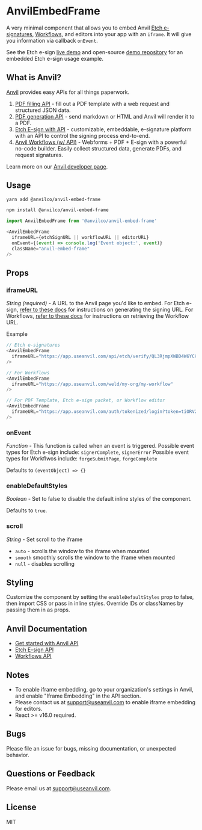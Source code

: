 # AnvilEmbedFrame

A very minimal component that allows you to embed Anvil [Etch e-signatures](https://www.useanvil.com/docs/api/e-signatures#embedding-the-signing-ui-in-an-iframe), [Workflows](https://www.useanvil.com/docs/api/workflows#embedding-workflows-in-your-app), and editors into your app with an `iframe`. It will give you information via callback `onEvent`.

See the Etch e-sign [live demo](https://esign-demo.useanvil.com/) and open-source [demo repository](https://github.com/anvilco/anvil-e-signature-api-node-example) for an embedded Etch e-sign usage example.

## What is Anvil?

[Anvil](https://www.useanvil.com/developers) provides easy APIs for all things paperwork.

1. [PDF filling API](https://www.useanvil.com/products/pdf-filling-api/) - fill out a PDF template with a web request and structured JSON data.
2. [PDF generation API](https://www.useanvil.com/products/pdf-generation-api/) - send markdown or HTML and Anvil will render it to a PDF.
3. [Etch E-sign with API](https://www.useanvil.com/products/etch/) - customizable, embeddable, e-signature platform with an API to control the signing process end-to-end.
4. [Anvil Workflows (w/ API)](https://www.useanvil.com/products/workflows/) - Webforms + PDF + E-sign with a powerful no-code builder. Easily collect structured data, generate PDFs, and request signatures.

Learn more on our [Anvil developer page](https://www.useanvil.com/developers).

## Usage

```sh
yarn add @anvilco/anvil-embed-frame
```

```sh
npm install @anvilco/anvil-embed-frame
```

```js
import AnvilEmbedFrame from '@anvilco/anvil-embed-frame'

<AnvilEmbedFrame
  iframeURL={etchSignURL || workflowURL || editorURL}
  onEvent={(event) => console.log('Event object:', event)}
  className="anvil-embed-frame"
/>
```

## Props

### iframeURL

*String (required)* - A URL to the Anvil page you'd like to embed.
For Etch e-sign, [refer to these docs](https://www.useanvil.com/docs/api/e-signatures#embedding-the-signing-ui-in-an-iframe) for instructions on generating the signing URL.
For Workflows, [refer to these docs](https://www.useanvil.com/docs/api/workflows#embedding-workflows-in-your-app) for instructions on retrieving the Workflow URL.

Example
```js
// Etch e-signatures
<AnvilEmbedFrame
  iframeURL="https://app.useanvil.com/api/etch/verify/QL3RjmpXWBD4W6YCHSLr?token=eyJhbGciOiJIUzI1NiIsInR5cCI6IkpXVCJ9.eyJzaWduZXJJZCI6MTg3LCJjbGllbnRVc2VySWQiOiJzaWduZXIxIiwiY3JlYXRlZEF0IjoxNjY0NTY4NTkyNTk0LCJleHRyYSI6IkNVQlIiLCJpYXQiOjE2NjQ1Njg1OTIsImV4cCI6MTY2NDY1NDk5Mn0.RMpoBXdAU5k6ozX3y2xoI8ykqx2BXycIKNX7Kq0EFFs"
/>

// For Workflows
<AnvilEmbedFrame
  iframeURL="https://app.useanvil.com/weld/my-org/my-workflow"
/>

// For PDF Template, Etch e-sign packet, or Workflow editor
<AnvilEmbedFrame
  iframeURL="https://app.useanvil.com/auth/tokenized/login?token=tiORV2IH2sgTG72ih05n"
/>
```

### onEvent

*Function* - This function is called when an event is triggered.
Possible event types for Etch e-sign include: `signerComplete`, `signerError`
Possible event types for Workflwos include: `forgeSubmitPage`, `forgeComplete`

Defaults to `(eventObject) => {}`

### enableDefaultStyles

*Boolean* - Set to false to disable the default inline styles of the component.

Defaults to `true`.

### scroll

*String* - Set scroll to the iframe

* `auto` - scrolls the window to the iframe when mounted
* `smooth` smoothly scrolls the window to the iframe when mounted
* `null` - disables scrolling

## Styling

Customize the component by setting the `enableDefaultStyles` prop to false, then import CSS or pass in inline styles. Override IDs or classNames by passing them in as props.

## Anvil Documentation

* [Get started with Anvil API](https://www.useanvil.com/docs/api/getting-started)
* [Etch E-sign API](https://www.useanvil.com/docs/api/e-signatures)
* [Workflows API](https://www.useanvil.com/docs/api/workflows)

## Notes

* To enable iframe embedding, go to your organization's settings in Anvil, and enable "Iframe Embedding" in the API section.
* Please contact us at [support@useanvil.com](mailto:support@useanvil.com) to enable iframe embedding for editors.
* React >= v16.0 required.

## Bugs

Please file an issue for bugs, missing documentation, or unexpected behavior.

## Questions or Feedback

Please email us at [support@useanvil.com](mailto:support@useanvil.com).

## License

MIT
